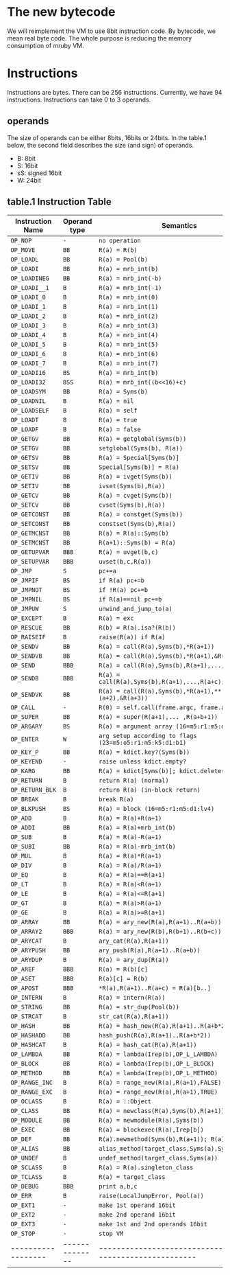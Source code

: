 # The new bytecode

We will reimplement the VM to use 8bit instruction code. By
bytecode, we mean real byte code. The whole purpose is
reducing the memory consumption of mruby VM.

# Instructions

Instructions are bytes. There can be 256 instructions. Currently, we
have 94 instructions. Instructions can take 0 to 3 operands.

## operands

The size of operands can be either 8bits, 16bits or 24bits.
In the table.1 below, the second field describes the size (and
sign) of operands.

* B: 8bit
* S: 16bit
* sS: signed 16bit
* W: 24bit

## table.1 Instruction Table

| Instruction Name | Operand type | Semantics                                                |
|------------------|--------------|----------------------------------------------------------|
| `OP_NOP`         | `-`          | `no operation`                                           |
| `OP_MOVE`        | `BB`         | `R(a) = R(b)`                                            |
| `OP_LOADL`       | `BB`         | `R(a) = Pool(b)`                                         |
| `OP_LOADI`       | `BB`         | `R(a) = mrb_int(b)`                                      |
| `OP_LOADINEG`    | `BB`         | `R(a) = mrb_int(-b)`                                     |
| `OP_LOADI__1`    | `B`          | `R(a) = mrb_int(-1)`                                     |
| `OP_LOADI_0`     | `B`          | `R(a) = mrb_int(0)`                                      |
| `OP_LOADI_1`     | `B`          | `R(a) = mrb_int(1)`                                      |
| `OP_LOADI_2`     | `B`          | `R(a) = mrb_int(2)`                                      |
| `OP_LOADI_3`     | `B`          | `R(a) = mrb_int(3)`                                      |
| `OP_LOADI_4`     | `B`          | `R(a) = mrb_int(4)`                                      |
| `OP_LOADI_5`     | `B`          | `R(a) = mrb_int(5)`                                      |
| `OP_LOADI_6`     | `B`          | `R(a) = mrb_int(6)`                                      |
| `OP_LOADI_7`     | `B`          | `R(a) = mrb_int(7)`                                      |
| `OP_LOADI16`     | `BS`         | `R(a) = mrb_int(b)`                                      |
| `OP_LOADI32`     | `BSS`        | `R(a) = mrb_int((b<<16)+c)`                              |
| `OP_LOADSYM`     | `BB`         | `R(a) = Syms(b)`                                         |
| `OP_LOADNIL`     | `B`          | `R(a) = nil`                                             |
| `OP_LOADSELF`    | `B`          | `R(a) = self`                                            |
| `OP_LOADT`       | `B`          | `R(a) = true`                                            |
| `OP_LOADF`       | `B`          | `R(a) = false`                                           |
| `OP_GETGV`       | `BB`         | `R(a) = getglobal(Syms(b))`                              |
| `OP_SETGV`       | `BB`         | `setglobal(Syms(b), R(a))`                               |
| `OP_GETSV`       | `BB`         | `R(a) = Special[Syms(b)]`                                |
| `OP_SETSV`       | `BB`         | `Special[Syms(b)] = R(a)`                                |
| `OP_GETIV`       | `BB`         | `R(a) = ivget(Syms(b))`                                  |
| `OP_SETIV`       | `BB`         | `ivset(Syms(b),R(a))`                                    |
| `OP_GETCV`       | `BB`         | `R(a) = cvget(Syms(b))`                                  |
| `OP_SETCV`       | `BB`         | `cvset(Syms(b),R(a))`                                    |
| `OP_GETCONST`    | `BB`         | `R(a) = constget(Syms(b))`                               |
| `OP_SETCONST`    | `BB`         | `constset(Syms(b),R(a))`                                 |
| `OP_GETMCNST`    | `BB`         | `R(a) = R(a)::Syms(b)`                                   |
| `OP_SETMCNST`    | `BB`         | `R(a+1)::Syms(b) = R(a)`                                 |
| `OP_GETUPVAR`    | `BBB`        | `R(a) = uvget(b,c)`                                      |
| `OP_SETUPVAR`    | `BBB`        | `uvset(b,c,R(a))`                                        |
| `OP_JMP`         | `S`          | `pc+=a`                                                  |
| `OP_JMPIF`       | `BS`         | `if R(a) pc+=b`                                          |
| `OP_JMPNOT`      | `BS`         | `if !R(a) pc+=b`                                         |
| `OP_JMPNIL`      | `BS`         | `if R(a)==nil pc+=b`                                     |
| `OP_JMPUW`       | `S`          | `unwind_and_jump_to(a)`                                  |
| `OP_EXCEPT`      | `B`          | `R(a) = exc`                                             |
| `OP_RESCUE`      | `BB`         | `R(b) = R(a).isa?(R(b))`                                 |
| `OP_RAISEIF`     | `B`          | `raise(R(a)) if R(a)`                                    |
| `OP_SENDV`       | `BB`         | `R(a) = call(R(a),Syms(b),*R(a+1))`                      |
| `OP_SENDVB`      | `BB`         | `R(a) = call(R(a),Syms(b),*R(a+1),&R(a+2))`              |
| `OP_SEND`        | `BBB`        | `R(a) = call(R(a),Syms(b),R(a+1),...,R(a+c))`            |
| `OP_SENDB`       | `BBB`        | `R(a) = call(R(a),Syms(b),R(a+1),...,R(a+c),&R(a+c+1))`  |
| `OP_SENDVK`      | `BB`         | `R(a) = call(R(a),Syms(b),*R(a+1),**(a+2),&R(a+3))`      |
| `OP_CALL`        | `-`          | `R(0) = self.call(frame.argc, frame.argv)`               |
| `OP_SUPER`       | `BB`         | `R(a) = super(R(a+1),... ,R(a+b+1))`                     |
| `OP_ARGARY`      | `BS`         | `R(a) = argument array (16=m5:r1:m5:d1:lv4)`             |
| `OP_ENTER`       | `W`          | `arg setup according to flags (23=m5:o5:r1:m5:k5:d1:b1)` |
| `OP_KEY_P`       | `BB`         | `R(a) = kdict.key?(Syms(b))`                             |
| `OP_KEYEND`      | `-`          | `raise unless kdict.empty?`                              |
| `OP_KARG`        | `BB`         | `R(a) = kdict[Syms(b)]; kdict.delete(Syms(b))`           |
| `OP_RETURN`      | `B`          | `return R(a) (normal)`                                   |
| `OP_RETURN_BLK`  | `B`          | `return R(a) (in-block return)`                          |
| `OP_BREAK`       | `B`          | `break R(a)`                                             |
| `OP_BLKPUSH`     | `BS`         | `R(a) = block (16=m5:r1:m5:d1:lv4)`                      |
| `OP_ADD`         | `B`          | `R(a) = R(a)+R(a+1)`                                     |
| `OP_ADDI`        | `BB`         | `R(a) = R(a)+mrb_int(b)`                                 |
| `OP_SUB`         | `B`          | `R(a) = R(a)-R(a+1)`                                     |
| `OP_SUBI`        | `BB`         | `R(a) = R(a)-mrb_int(b)`                                 |
| `OP_MUL`         | `B`          | `R(a) = R(a)*R(a+1)`                                     |
| `OP_DIV`         | `B`          | `R(a) = R(a)/R(a+1)`                                     |
| `OP_EQ`          | `B`          | `R(a) = R(a)==R(a+1)`                                    |
| `OP_LT`          | `B`          | `R(a) = R(a)<R(a+1)`                                     |
| `OP_LE`          | `B`          | `R(a) = R(a)<=R(a+1)`                                    |
| `OP_GT`          | `B`          | `R(a) = R(a)>R(a+1)`                                     |
| `OP_GE`          | `B`          | `R(a) = R(a)>=R(a+1)`                                    |
| `OP_ARRAY`       | `BB`         | `R(a) = ary_new(R(a),R(a+1)..R(a+b))`                    |
| `OP_ARRAY2`      | `BBB`        | `R(a) = ary_new(R(b),R(b+1)..R(b+c))`                    |
| `OP_ARYCAT`      | `B`          | `ary_cat(R(a),R(a+1))`                                   |
| `OP_ARYPUSH`     | `BB`         | `ary_push(R(a),R(a+1)..R(a+b))`                          |
| `OP_ARYDUP`      | `B`          | `R(a) = ary_dup(R(a))`                                   |
| `OP_AREF`        | `BBB`        | `R(a) = R(b)[c]`                                         |
| `OP_ASET`        | `BBB`        | `R(a)[c] = R(b)`                                         |
| `OP_APOST`       | `BBB`        | `*R(a),R(a+1)..R(a+c) = R(a)[b..]`                       |
| `OP_INTERN`      | `B`          | `R(a) = intern(R(a))`                                    |
| `OP_STRING`      | `BB`         | `R(a) = str_dup(Pool(b))`                                |
| `OP_STRCAT`      | `B`          | `str_cat(R(a),R(a+1))`                                   |
| `OP_HASH`        | `BB`         | `R(a) = hash_new(R(a),R(a+1)..R(a+b*2-1))`               |
| `OP_HASHADD`     | `BB`         | `hash_push(R(a),R(a+1)..R(a+b*2))`                       |
| `OP_HASHCAT`     | `B`          | `R(a) = hash_cat(R(a),R(a+1))`                           |
| `OP_LAMBDA`      | `BB`         | `R(a) = lambda(Irep(b),OP_L_LAMBDA)`                     |
| `OP_BLOCK`       | `BB`         | `R(a) = lambda(Irep(b),OP_L_BLOCK)`                      |
| `OP_METHOD`      | `BB`         | `R(a) = lambda(Irep(b),OP_L_METHOD)`                     |
| `OP_RANGE_INC`   | `B`          | `R(a) = range_new(R(a),R(a+1),FALSE)`                    |
| `OP_RANGE_EXC`   | `B`          | `R(a) = range_new(R(a),R(a+1),TRUE)`                     |
| `OP_OCLASS`      | `B`          | `R(a) = ::Object`                                        |
| `OP_CLASS`       | `BB`         | `R(a) = newclass(R(a),Syms(b),R(a+1))`                   |
| `OP_MODULE`      | `BB`         | `R(a) = newmodule(R(a),Syms(b))`                         |
| `OP_EXEC`        | `BB`         | `R(a) = blockexec(R(a),Irep[b])`                         |
| `OP_DEF`         | `BB`         | `R(a).newmethod(Syms(b),R(a+1)); R(a) = Syms(b)`         |
| `OP_ALIAS`       | `BB`         | `alias_method(target_class,Syms(a),Syms(b))`             |
| `OP_UNDEF`       | `B`          | `undef_method(target_class,Syms(a))`                     |
| `OP_SCLASS`      | `B`          | `R(a) = R(a).singleton_class`                            |
| `OP_TCLASS`      | `B`          | `R(a) = target_class`                                    |
| `OP_DEBUG`       | `BBB`        | `print a,b,c`                                            |
| `OP_ERR`         | `B`          | `raise(LocalJumpError, Pool(a))`                         |
| `OP_EXT1`        | `-`          | `make 1st operand 16bit`                                 |
| `OP_EXT2`        | `-`          | `make 2nd operand 16bit`                                 |
| `OP_EXT3`        | `-`          | `make 1st and 2nd operands 16bit`                        |
| `OP_STOP`        | `-`          | `stop VM`                                                |
|------------------|--------------|----------------------------------------------------------|
